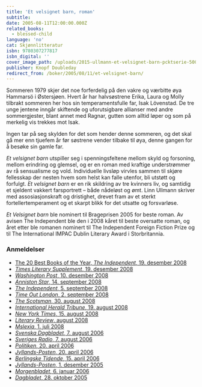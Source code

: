 ```yaml
---
title: 'Et velsignet barn, roman'
subtitle:
date: 2005-08-11T12:00:00.000Z
related_books:
  - blessed-child
language: 'no'
cat: Skjønnlitteratur
isbn: 9780307277817
isbn_digital: ''
cover_image_path: /uploads/2015-ullmann-et-velsignet-barn-pcktserie-500px.jpg
publisher: Knopf Doubleday
redirect_from: /boker/2005/08/11/et-velsignet-barn/
---
```


Sommeren 1979 skjer det noe forferdelig på den vakre og værbitte øya Hammarsö i Østersjøen. Hvert år har halvsøstrene Erika, Laura og Molly tilbrakt sommeren her hos sin temperamentsfulle far, Isak Lövenstad. De tre unge jentene inngår skiftende og uforutsigbare allianser med andre sommergjester, blant annet med Ragnar, gutten som alltid løper og som på merkelig vis trekkes mot Isak.

Ingen tar på seg skylden for det som hender denne sommeren, og det skal gå mer enn tjuefem år før søstrene vender tilbake til øya, denne gangen for å besøke sin gamle far.

*Et velsignet barn* utspiller seg i spenningsfeltene mellom skyld og forsoning, mellom erindring og glemsel, og er en roman med kraftige understrømmer av rå sensualisme og vold. Individuelle livsløp virvles sammen til skjøre fellesskap der nesten hvem som helst kan falle utenfor, bli utstøtt og forfulgt. *Et velsignet barn* er en rik skildring av tre kvinners liv, og samtidig et sjeldent vakkert farsportrett – både nådeløst og ømt. Linn Ullmann skriver med assosiasjonskraft og dristighet, drevet fram av et sterkt fortellertemperament og et skarpt blikk for det utsatte og forsvarløse.

*Et Velsignet barn* ble nominert til Brageprisen 2005 for beste roman. Av avisen The Independent ble den i 2008 kåret til beste oversatte roman, og året etter ble romanen nominert til The Independent Foreign Fiction Prize og til The International IMPAC Dublin Literary Award i Storbritannia.

### Anmeldelser

* [The 20 Best Books of the Year, *The Independent*, 19. desember 2008](/assets/files/20-best-Independent-19-12-2008.pdf)
* [*Times Literary Supplement*, 19. desember 2008](/assets/files/TLS-19-12-2008.pdf)
* [*Washington Post*, 10. desember 2008](/assets/files/Washington-Post-10-12-2008.pdf)
* [*Anniston Star*, 14. september 2008](/assets/files/Anniston-Star-14-09-2008.pdf)
* [*The Independent*, 5. september 2008](http://www.independent.co.uk/arts-entertainment/books/reviews/a-blessed-child-by-linn-ullmann-trans-sarah-death-919292.html)
* [*Time Out London*, 2. september 2008](/assets/files/Time-Out-London-02-09-2008.pdf)
* [*The Scotsman*, 30. august 2008](/assets/files/Scotsman-30-08-2008.pdf)
* [*International Herald Tribune*, 19. august 2008](/assets/files/International-Herald-Tribune-19-08-2008.pdf)
* [*New York Times*, 15. august 2008](http://www.nytimes.com/2008/08/17/books/review/DErasmo-t.html?_r=2)
* [*Literary Review*, august 2008](/assets/files/Literary-Review-aug-2008.pdf)
* [*Mslexia*, 1. juli 2008](/assets/files/Mslexia-01-07-2008.pdf)
* [*Svenska Dagbladet*, 7. august 2006](/assets/files/Svenska-Dagbladet-07-08-2006.pdf)
* [*Sveriges Radio*, 7. august 2006](/assets/files/Sveriges-Radio-07-08-2006.pdf)
* [*Politiken*, 20. april 2006](/assets/files/Politiken-20-04-2006.pdf)
* [*Jyllands-Posten*, 20. april 2006](/assets/files/Jyllands-Posten-DK-20-04-2006.pdf)
* [*Berlingske Tidende*, 15. april 2006](/assets/files/Berlingske-Tidende-15-04-2006.pdf)
* [*Jyllands-Posten*, 1. desember 2005](/assets/files/Jyllands-posten-01-12-2005.pdf)
* [*Morgenbladet*, 6. januar 2006](/assets/files/Morgenbladet-06-01-2006.pdf)
* [*Dagbladet*, 28. oktober 2005](/assets/files/Dagbladet-28-10-2005.pdf)
